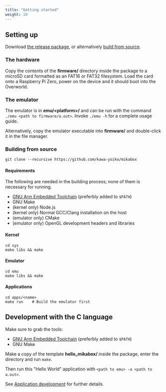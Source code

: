 ```yaml
---
title: "Getting started"
weight: 10
---
```


## Setting up

Download [the release package], or alternatively [build from source].

[the release package]: #
[build from source]: #building-from-source

### The hardware

Copy the contents of the __firmware/__ directory inside the package to a microSD
card formatted as an FAT16 or FAT32 filesystem. Load the card onto a Raspberry
Pi Zero, power on the device and it should boot into the Overworld.

### The emulator

The emulator is in __emu/\<platform\>/__ and can be run with the command
`./emu <path to firmware/a.out>`. Invoke `./emu -h` for a complete usage guide.

Alternatively, copy the emulator executable into __firmware/__ and double-click
it in the file manager.

### Building from source

```
git clone --recursive https://github.com/kawa-yoiko/mikabox
```

#### Requirements

The following are needed in the building process; none of them is necessary for
running.

- [GNU Arm Embedded Toolchain] (preferbly added to `$PATH`)
- GNU Make
- (kernel only) Node.js
- (kernel only) Normal GCC/Clang installation on the host
- (emulator only) CMake
- (emulator only) OpenGL development headers and libraries

[GNU Arm Embedded Toolchain]: https://developer.arm.com/tools-and-software/open-source-software/developer-tools/gnu-toolchain/gnu-rm/downloads

#### Kernel

```
cd sys
make libs && make
```

#### Emulator

```
cd emu
make libs && make
```

#### Applications

```
cd apps/<name>
make run    # Build the emulator first
```

## Development with the C language

Make sure to grab the tools:

- [GNU Arm Embedded Toolchain] (preferbly added to `$PATH`)
- GNU Make

Make a copy of the template __hello_mikabox/__ inside the package, enter the
directory and run `make`.

Then run this "Hello World" application with `<path to emu> -a <path to a.out>`.

See [Application development](/application/) for further details.
